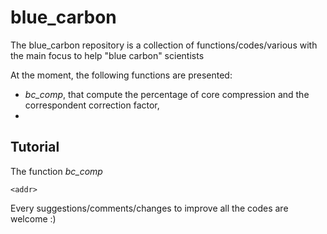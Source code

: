 # blue_carbon

The blue_carbon repository is a collection of functions/codes/various with the main focus to help "blue carbon" scientists


At the moment, the following functions are presented:
-  *bc_comp*, that compute the percentage of core compression and the correspondent correction factor,
- 


## Tutorial

The function *bc_comp* 

`<addr>`


Every suggestions/comments/changes to improve all the codes are welcome :)
